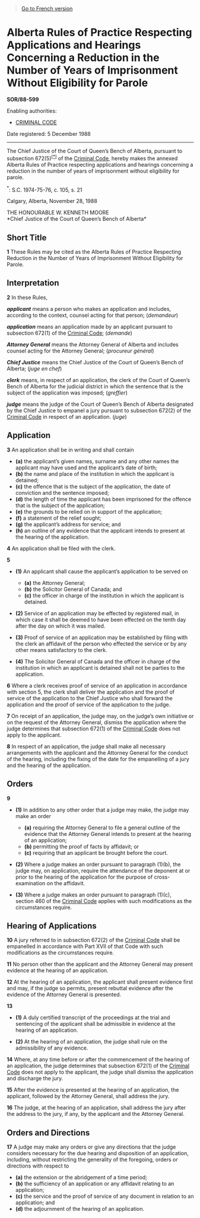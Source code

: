 > [Go to French version](/fr/Règlements/Décrets,%20ordonnances%20et%20règlements%20statutaires/88/599.md)

# Alberta Rules of Practice Respecting Applications and Hearings Concerning a Reduction in the Number of Years of Imprisonment Without Eligibility for Parole

**SOR/88-599**

Enabling authorities: 
- [CRIMINAL CODE](/en/Acts/Revised%20Statutes%20of%20Canada/C/C-46.md)

Date registered: 5 December 1988

----------

The Chief Justice of the Court of Queen’s Bench of Alberta, pursuant to subsection 672(5)<sup><a href='#fn_1e'>[*]</a></sup> of the [Criminal Code](/en/Acts/Revised%20Statutes%20of%20Canada/C/C-46.md), hereby makes the annexed Alberta Rules of Practice respecting applications and hearings concerning a reduction in the number of years of imprisonment without eligibility for parole.

<a name='fn_1e'><sup>*</sup></a>: S.C. 1974-75-76, c. 105, s. 21<br />

Calgary, Alberta, November 28, 1988


<p>THE HONOURABLE W. KENNETH MOORE<br />*Chief Justice of the Court of Queen’s Bench of Alberta*<br /></p>




## Short Title


**1** These Rules may be cited as the Alberta Rules of Practice Respecting Reduction in the Number of Years of Imprisonment Without Eligibility for Parole.




## Interpretation


**2** In these Rules,

***applicant*** means a person who makes an application and includes, according to the context, counsel acting for that person; (*demandeur*)

***application*** means an application made by an applicant pursuant to subsection 672(1) of the [Criminal Code](/en/Acts/Revised%20Statutes%20of%20Canada/C/C-46.md); (*demande*)

***Attorney General*** means the Attorney General of Alberta and includes counsel acting for the Attorney General; (*procureur général*)

***Chief Justice*** means the Chief Justice of the Court of Queen’s Bench of Alberta; (*juge en chef*)

***clerk*** means, in respect of an application, the clerk of the Court of Queen’s Bench of Alberta for the judicial district in which the sentence that is the subject of the application was imposed; (*greffier*)

***judge*** means the judge of the Court of Queen’s Bench of Alberta designated by the Chief Justice to empanel a jury pursuant to subsection 672(2) of the [Criminal Code](/en/Acts/Revised%20Statutes%20of%20Canada/C/C-46.md) in respect of an application. (*juge*)




## Application


**3** An application shall be in writing and shall contain
- **(a)** the applicant’s given names, surname and any other names the applicant may have used and the applicant’s date of birth;
- **(b)** the name and place of the institution in which the applicant is detained;
- **(c)** the offence that is the subject of the application, the date of conviction and the sentence imposed;
- **(d)** the length of time the applicant has been imprisoned for the offence that is the subject of the application;
- **(e)** the grounds to be relied on in support of the application;
- **(f)** a statement of the relief sought;
- **(g)** the applicant’s address for service; and
- **(h)** an outline of any evidence that the applicant intends to present at the hearing of the application.



**4** An application shall be filed with the clerk.



**5** 

- **(1)** An applicant shall cause the applicant’s application to be served on
	- **(a)** the Attorney General;
	- **(b)** the Solicitor General of Canada; and
	- **(c)** the officer in charge of the institution in which the applicant is detained.

- **(2)** Service of an application may be effected by registered mail, in which case it shall be deemed to have been effected on the tenth day after the day on which it was mailed.

- **(3)** Proof of service of an application may be established by filing with the clerk an affidavit of the person who effected the service or by any other means satisfactory to the clerk.

- **(4)** The Solicitor General of Canada and the officer in charge of the institution in which an applicant is detained shall not be parties to the application.



**6** Where a clerk receives proof of service of an application in accordance with section 5, the clerk shall deliver the application and the proof of service of the application to the Chief Justice who shall forward the application and the proof of service of the application to the judge.



**7** On receipt of an application, the judge may, on the judge’s own initiative or on the request of the Attorney General, dismiss the application where the judge determines that subsection 672(1) of the [Criminal Code](/en/Acts/Revised%20Statutes%20of%20Canada/C/C-46.md) does not apply to the applicant.



**8** In respect of an application, the judge shall make all necessary arrangements with the applicant and the Attorney General for the conduct of the hearing, including the fixing of the date for the empanelling of a jury and the hearing of the application.




## Orders


**9** 

- **(1)** In addition to any other order that a judge may make, the judge may make an order
	- **(a)** requiring the Attorney General to file a general outline of the evidence that the Attorney General intends to present at the hearing of an application;
	- **(b)** permitting the proof of facts by affidavit; or
	- **(c)** requiring that an applicant be brought before the court.

- **(2)** Where a judge makes an order pursuant to paragraph (1)(b), the judge may, on application, require the attendance of the deponent at or prior to the hearing of the application for the purpose of cross-examination on the affidavit.

- **(3)** Where a judge makes an order pursuant to paragraph (1)(c), section 460 of the [Criminal Code](/en/Acts/Revised%20Statutes%20of%20Canada/C/C-46.md) applies with such modifications as the circumstances require.




## Hearing of Applications


**10** A jury referred to in subsection 672(2) of the [Criminal Code](/en/Acts/Revised%20Statutes%20of%20Canada/C/C-46.md) shall be empanelled in accordance with Part XVII of that Code with such modifications as the circumstances require.



**11** No person other than the applicant and the Attorney General may present evidence at the hearing of an application.



**12** At the hearing of an application, the applicant shall present evidence first and may, if the judge so permits, present rebuttal evidence after the evidence of the Attorney General is presented.



**13** 

- **(1)** A duly certified transcript of the proceedings at the trial and sentencing of the applicant shall be admissible in evidence at the hearing of an application.

- **(2)** At the hearing of an application, the judge shall rule on the admissibility of any evidence.



**14** Where, at any time before or after the commencement of the hearing of an application, the judge determines that subsection 672(1) of the [Criminal Code](/en/Acts/Revised%20Statutes%20of%20Canada/C/C-46.md) does not apply to the applicant, the judge shall dismiss the application and discharge the jury.



**15** After the evidence is presented at the hearing of an application, the applicant, followed by the Attorney General, shall address the jury.



**16** The judge, at the hearing of an application, shall address the jury after the address to the jury, if any, by the applicant and the Attorney General.




## Orders and Directions


**17** A judge may make any orders or give any directions that the judge considers necessary for the due hearing and disposition of an application, including, without restricting the generality of the foregoing, orders or directions with respect to
- **(a)** the extension or the abridgement of a time period;
- **(b)** the sufficiency of an application or any affidavit relating to an application;
- **(c)** the service and the proof of service of any document in relation to an application; and
- **(d)** the adjournment of the hearing of an application.



